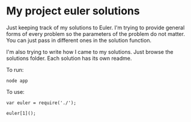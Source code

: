 # My project euler solutions

Just keeping track of my solutions to Euler. I'm trying to provide general forms of every problem so the parameters of the problem do not matter. You can just pass in different ones in the solution function.

I'm also trying to write how I came to my solutions. Just browse the solutions folder. Each solution has its own readme.

To run:

```
node app
```

To use:

```
var euler = require('./');

euler[1]();
```
